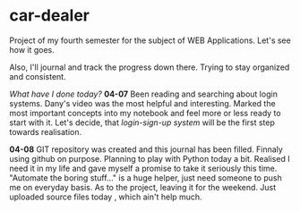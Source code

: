 # car-dealer
Project of my fourth semester for the subject of WEB Applications. Let's see how it goes.

Also, I'll journal and track the progress down there. Trying to stay organized and consistent.

*What have I done today?*
**04-07**
Been reading and searching about login systems. Dany's video was the most helpful and interesting. Marked the most important concepts into my notebook and feel more or less ready to start with it. Let's decide, that *login-sign-up system* will be the first step towards realisation.

**04-08**
GIT repository was created and this journal has been filled. Finnaly using github on purpose. Planning to play with Python today a bit. Realised I need it in my life and gave myself a promise to take it seriously this time. "Automate the boring stuff..." is a huge helper, just need someone to push me on everyday basis. As to the project, leaving it for the weekend. Just uploaded source files today , which ain't help much.
